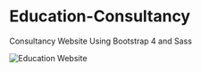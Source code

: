 # Education-Consultancy
Consultancy Website Using Bootstrap 4 and Sass 

![Education Website](Education%20Consultancy%20Thumbnail.png)
